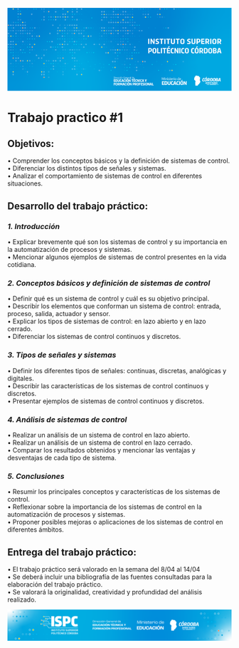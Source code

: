 ![ISPC](/assets/BannerISPC.png)

# Trabajo practico #1

## **Objetivos:**

• Comprender los conceptos básicos y la definición de sistemas de control.  
• Diferenciar los distintos tipos de señales y sistemas.  
• Analizar el comportamiento de sistemas de control en diferentes situaciones.  

## **Desarrollo del trabajo práctico:**

### *1. Introducción*  
• Explicar brevemente qué son los sistemas de control y su importancia en la automatización de procesos y sistemas.  
• Mencionar algunos ejemplos de sistemas de control presentes en la vida cotidiana.  

### *2. Conceptos básicos y definición de sistemas de control*
• Definir qué es un sistema de control y cuál es su objetivo principal.  
• Describir los elementos que conforman un sistema de control: entrada, proceso, salida, actuador y sensor.  
• Explicar los tipos de sistemas de control: en lazo abierto y en lazo cerrado.  
• Diferenciar los sistemas de control continuos y discretos. 

### *3. Tipos de señales y sistemas*  
• Definir los diferentes tipos de señales: continuas, discretas, analógicas y digitales.  
• Describir las características de los sistemas de control continuos y discretos.  
• Presentar ejemplos de sistemas de control continuos y discretos.  

### *4. Análisis de sistemas de control*  
• Realizar un análisis de un sistema de control en lazo abierto.  
• Realizar un análisis de un sistema de control en lazo cerrado.  
• Comparar los resultados obtenidos y mencionar las ventajas y desventajas de cada tipo de sistema.

### *5. Conclusiones*
• Resumir los principales conceptos y características de los sistemas de control.  
• Reflexionar sobre la importancia de los sistemas de control en la automatización de procesos y sistemas.  
• Proponer posibles mejoras o aplicaciones de los sistemas de control en diferentes ámbitos.  

## Entrega del trabajo práctico:  
• El trabajo práctico será valorado en la semana del 8/04 al 14/04  
• Se deberá incluir una bibliografía de las fuentes consultadas para la elaboración del trabajo práctico.  
• Se valorará la originalidad, creatividad y profundidad del análisis realizado.  

![final](/assets/Curso%20ISPC.png)